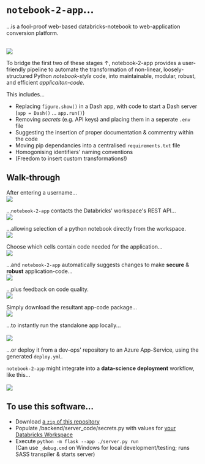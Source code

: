 # `notebook-2-app`...
...is a fool-proof web-based databricks-notebook to web-application conversion platform.

<br/><img src="https://github.com/BenMullan/notebook-2-app/blob/main/frontend/resources/images/n2a-screenshots/notebook-deployment-pipeline.png?raw=true" /><br/>

To bridge the first two of these stages ↑, notebook-2-app provides a user-friendly pipeline to automate the transformation of non-linear,
loosely-structured Python _notebook-style_ code, into maintainable, modular, robust, and efficient _applicaiton-code_.

This includes...
- Replacing `figure.show()` in a Dash app, with code to start a Dash server (`app = Dash()` ... `app.run()`)
- Removing _secrets_ (e.g. API keys) and placing them in a seperate `.env` file
- Suggesting the insertion of proper documentation & commentry within the code
- Moving pip dependancies into a centralised `requirements.txt` file
- Homogonising identifiers' naming conventions
- (Freedom to insert custom transformations!)



## Walk-through

After entering a username...
<br/><img src="https://github.com/BenMullan/notebook-2-app/blob/main/frontend/resources/images/n2a-screenshots/n2a-full-page.png?raw=true" /><br/>

...`notebook-2-app` contacts the Databricks' workspace's REST API...
<br/><img src="https://github.com/BenMullan/notebook-2-app/blob/main/frontend/resources/images/n2a-screenshots/n2a-step-1-1.png?raw=true" /><br/>

...allowing selection of a python notebook directly from the workspace.
<br/><img src="https://github.com/BenMullan/notebook-2-app/blob/main/frontend/resources/images/n2a-screenshots/n2a-step-1-2.png?raw=true" /><br/>

Choose which cells contain code needed for the application...
<br/><img src="https://github.com/BenMullan/notebook-2-app/blob/main/frontend/resources/images/n2a-screenshots/n2a-step-2-0.png?raw=true" /><br/>

...and `notebook-2-app` automatically suggests changes to make **secure** & **robust** application-code...
<br/><img src="https://github.com/BenMullan/notebook-2-app/blob/main/frontend/resources/images/n2a-screenshots/n2a-step-3-0.png?raw=true" /><br/>

...plus feedback on code quality.
<br/><img src="https://github.com/BenMullan/notebook-2-app/blob/main/frontend/resources/images/n2a-screenshots/n2a-step-3-2.png?raw=true" /><br/>

Simply download the resultant app-code package...
<br/><img src="https://github.com/BenMullan/notebook-2-app/blob/main/frontend/resources/images/n2a-screenshots/n2a-step-4-0.png?raw=true" /><br/>

...to instantly run the standalone app locally...
<br/><br/><img src="https://github.com/BenMullan/notebook-2-app/blob/main/frontend/resources/images/n2a-screenshots/n2a-step-4-1.png?raw=true" /><br/>

...or deploy it from a dev-ops' repository to an Azure App-Service, using the generated `deploy.yml`.

`notebook-2-app` might integrate into a **data-science deployment** workflow, like this...
<br/><br/><img src="https://github.com/BenMullan/notebook-2-app/blob/main/frontend/resources/images/n2a-screenshots/notebook-deployment-process.png?raw=true" /><br/>



## To use this software...
- Download [a `zip` of this repository](https://github.com/BenMullan/notebook-2-app/archive/refs/heads/main.zip)
- Populate /backend/server_code/secrets.py with values for [your Databricks Workspace](https://learn.microsoft.com/en-us/azure/databricks/dev-tools/auth/pat#--azure-databricks-personal-access-tokens-for-workspace-users)
- Execute `python -m flask --app ./server.py run`
  <br/>(Can use `_debug.cmd` on Windows for local development/testing; runs SASS transpiler & starts server)